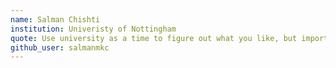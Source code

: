 ```yaml
---
name: Salman Chishti
institution: Univeristy of Nottingham
quote: Use university as a time to figure out what you like, but importantly, also what you don't like
github_user: salmanmkc
---
```


